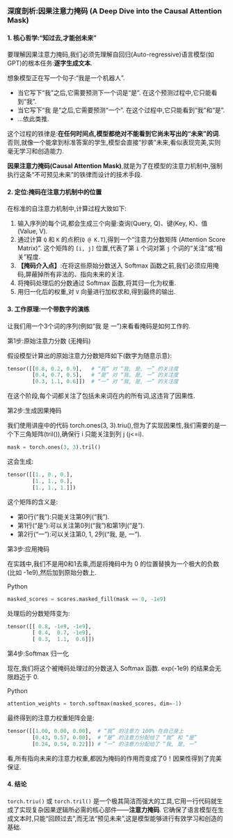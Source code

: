 ### **深度剖析:因果注意力掩码 (A Deep Dive into the Causal Attention Mask)**

#### 1. 核心哲学:“知过去,才能创未来”

要理解因果注意力掩码,我们必须先理解自回归(Auto-regressive)语言模型(如GPT)的根本任务:**逐字生成文本**. 

想象模型正在写一个句子:“我是一个机器人”. 

- 当它写下“我”之后,它需要预测下一个词是“是”. 在这个预测过程中,它只能看到“我”. 
- 当它写下“我 是”之后,它需要预测“一个”. 在这个过程中,它只能看到“我”和“是”. 
- ...依此类推. 

这个过程的铁律是:**在任何时间点,模型都绝对不能看到它尚未写出的“未来”的词**. 否则,就像一个能拿到标准答案的学生,模型会直接“抄袭”未来,看似表现完美,实则毫无学习和创造能力. 

**因果注意力掩码(Causal Attention Mask)**,就是为了在模型的注意力机制中,强制执行这条“不可预见未来”的铁律而设计的技术手段. 

#### 2. 定位:掩码在注意力机制中的位置

在标准的自注意力机制中,计算过程大致如下:

1. 输入序列的每个词,都会生成三个向量:查询(Query, Q)、键(Key, K)、值(Value, V). 
2. 通过计算 `Q` 和 `K` 的点积(`Q @ K.T`),得到一个“注意力分数矩阵 (Attention Score Matrix)”. 这个矩阵的 `[i, j]` 位置,代表了第 `i` 个词对第 `j` 个词的“关注”或“相关”程度. 
3. **【掩码介入点】**:在将这些原始分数送入 Softmax 函数之前,我们必须应用掩码,屏蔽掉所有非法的、指向未来的关注. 
4. 将掩码处理后的分数通过 Softmax 函数,将其归一化为权重. 
5. 用归一化后的权重,对 `V` 向量进行加权求和,得到最终的输出. 

#### 3. 工作原理:一个带数字的演练

让我们用一个3个词的序列(例如“我 是 一”)来看看掩码是如何工作的. 

第1步:原始注意力分数 (无掩码)

假设模型计算出的原始注意力分数矩阵如下(数字为随意示意):

```python
tensor([[0.8, 0.2, 0.9],   # “我” 对 “我, 是, 一” 的关注度
        [0.4, 0.7, 0.5],   # “是” 对 “我, 是, 一” 的关注度
        [0.3, 1.1, 0.6]])  # “一” 对 “我, 是, 一” 的关注度

```

在这个阶段,每个词都关注了包括未来词在内的所有词,这违背了因果性. 

第2步:生成因果掩码

我们使用讲座中的代码 torch.ones(3, 3).triu(),但为了实现因果性,我们需要的是一个下三角矩阵(tril()),确保行 i 只能关注到列 j (j<=i). 

```Python
mask = torch.ones(3, 3).tril()

```

这会生成:

```Python
tensor([[1., 0., 0.],
        [1., 1., 0.],
        [1., 1., 1.]])

```

这个矩阵的含义是:

- 第0行(“我”):只能关注第0列(“我”). 
- 第1行(“是”):可以关注第0列(“我”)和第1列(“是”). 
- 第2行(“一”):可以关注第0, 1, 2列(“我, 是, 一”). 

第3步:应用掩码

在实践中,我们不是用0和1去乘,而是将掩码中为 0 的位置替换为一个极大的负数(比如 -1e9),然后加到原始分数上. 

Python

```Python
masked_scores = scores.masked_fill(mask == 0, -1e9)

```

处理后的分数矩阵变为:

```Python
tensor([[ 0.8, -1e9, -1e9],
        [ 0.4,  0.7, -1e9],
        [ 0.3,  1.1,  0.6]])

```

第4步:Softmax 归一化

现在,我们将这个被掩码处理过的分数送入 Softmax 函数. exp(-1e9) 的结果会无限趋近于 0. 

Python

```Python
attention_weights = torch.softmax(masked_scores, dim=-1)

```

最终得到的注意力权重矩阵会是:

```Python
tensor([[1.00, 0.00, 0.00],  # “我” 的注意力 100% 在自己身上
        [0.43, 0.57, 0.00],  # “是” 的注意力分配给了 “我” 和 “是”
        [0.24, 0.54, 0.22]]) # “一” 的注意力分配给了 “我, 是, 一”

```

看,所有指向未来的注意力权重,都因为掩码的作用而变成了0！因果性得到了完美保证. 

#### 4. 结论

`torch.triu()` 或 `torch.tril()` 是一个极其简洁而强大的工具,它用一行代码就生成了实现复杂因果逻辑所必需的核心部件——**注意力掩码**. 它确保了语言模型在生成文本时,只能“回顾过去”,而无法“预见未来”,这是模型能够进行有效学习和创造的基础. 